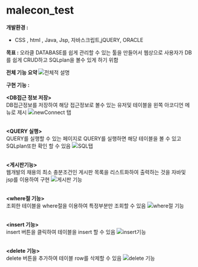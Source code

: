 # malecon_test

<b> 개발환경 :</b>
- CSS , html , Java, Jsp, 자바스크립트,jQUERY, ORACLE

<b> 목표 : </b>
오라클 DATABASE를 쉽게 관리할 수 있는 툴을 만들어서 웹상으로 사용자가 DB를 쉽게 CRUD하고 SQLplan을 볼수 있게 하기 위함

<b> 전체 기능 요약 </b> 
![전체적 설명](https://user-images.githubusercontent.com/71125201/174475235-047702f7-79a5-482b-8068-5b8585764d18.png)

<b> 구현 기능 : </b> 

<b><DB접근 정보 저장></b><br>
DB접근정보를 저장하여 해당 접근정보로 볼수 있는 유저및 테이블을 왼쪽 아코디언 메뉴로 제시
![newConnect 탭](https://user-images.githubusercontent.com/71125201/174471926-60c9948e-e878-42e8-9124-78f5d015484f.gif)
<br><br>

<b><QUERY 실행></b><br>
QUERY를 실행할 수 있는 페이지로 QUERY를 실행하면 해당 테이블을 볼 수 있고 SQLplan또한 확인 할 수 있음
![SQL탭](https://user-images.githubusercontent.com/71125201/174471934-c8d853f0-f0ed-4968-a1b2-e8a1e2aee86e.gif)
<br><br>

<b><게시판기능></b><br>
웹개발의 채용의 최소 충분조건인 게시판 목록을 리스트화하여 출력하는 것을 자바및 jsp를 이용하여 구현
![게시판 기능](https://user-images.githubusercontent.com/71125201/174472064-50b6f377-4f1d-4c64-9add-280a2770cdfb.gif)
<br><br>

<b><where절 기능></b><br>
조회한 테이블을 where절을 이용하여 특정부분만 조회할 수 있음
![where절 기능](https://user-images.githubusercontent.com/71125201/174472021-636944a2-3313-4256-8d5d-89242b436059.gif)
<br><br>

<b><insert 기능></b><br>
insert 버튼을 클릭하여 테이블을 insert 할 수 있음
![insert기능](https://user-images.githubusercontent.com/71125201/174471907-611fcaea-ce03-4d89-afcb-bcae5f8c9cf9.gif)
<br><br>

<b><delete 기능></b><br>
delete 버튼을 추가하여 테이블 row를 삭제할 수 있음
![delete 기능](https://user-images.githubusercontent.com/71125201/174471888-42f67c76-52f5-4fe2-a127-3acfb4cd3811.gif)
<br><br>




